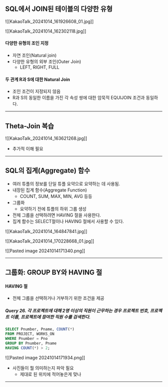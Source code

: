## SQL에서 JOIN된 테이블의 다양한 유형

![[KakaoTalk_20241014_161926608_01.jpg]]

![[KakaoTalk_20241014_162302118.jpg]]

#### 다양한 유형의 조인 지정
- 자연 조인(Natural join)
- 다양한 유형의 외부 조인(Outer Join)
	- LEFT, RIGHT, FULL

#### 두 관계 R과 S에 대한 Natural Join
- 조인 조건이 지정되지 않음
- R과 S의 동일한 이름을 가진 각 속성 쌍에 대한 암묵적 EQUIJOIN 조건과 동일하다.

---
## Theta-Join 복습

![[KakaoTalk_20241014_163621268.jpg]]

- 추가적 이해 필요

---
## SQL의 집계(Aggregate) 함수
- 여러 튜플의 정보를 단일 튜플 요약으로 요약하는 데 사용됨.
- 내장된 집계 함수(Aggregate Function)
	- COUNT, SUM, MAX, MIN, AVG 등등
- 그룹화
	- 요약하기 전에 튜플의 하위 그룹 생성
- 전체 그룹을 선택하려면 HAVING 절을 사용한다.
- 집계 함수는 SELECT절이나 HAVING 절에서 사용할 수 있다.

![[KakaoTalk_20241014_164847841.jpg]]

![[KakaoTalk_20241014_170228668_01.jpg]]

![[Pasted image 20241014171340.png]]

---
## 그룹화: GROUP BY와 HAVING 절
#### HAVING 절
- 전체 그룹을 선택하거나 거부하기 위한 조건을 제공

##### Query 26. 각 프로젝트에 대해 2명 이상의 직원이 근무하는 경우 프로젝트 번호, 프로젝트 이름, 프로젝트에 참여한 직원 수를 검색한다.

```SQL
SELECT Pnumber, Pname, COUNT(*)
FROM PROJECT, WORKS_ON
WHERE Pnumber = Pno
GROUP BY Pnumber, Pname
HAVING COUNT(*) > 2;
```

![[Pasted image 20241014171934.png]]

- 사진들이 뭘 의미하는지 파악 필요
	- 제대로 된 위치에 적어놓은게 맞나

---
